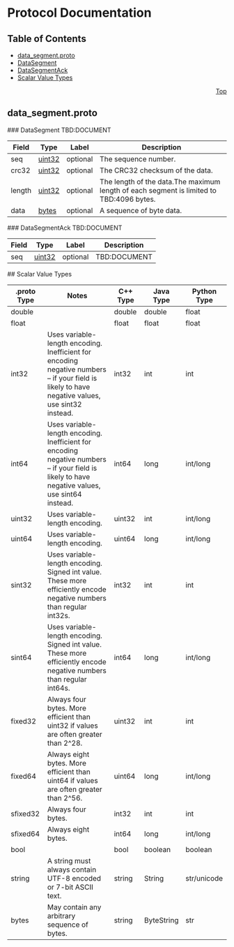 # Protocol Documentation
<a name="top"/>

## Table of Contents
* [data_segment.proto](#data_segment.proto)
 * [DataSegment](#gittish.protocol.DataSegment)
 * [DataSegmentAck](#gittish.protocol.DataSegmentAck)
* [Scalar Value Types](#scalar-value-types)

<a name="data_segment.proto"/>
<p align="right"><a href="#top">Top</a></p>

## data_segment.proto



<a name="gittish.protocol.DataSegment"/>
### DataSegment
TBD:DOCUMENT

| Field | Type | Label | Description |
| ----- | ---- | ----- | ----------- |
| seq | [uint32](#uint32) | optional | The sequence number. |
| crc32 | [uint32](#uint32) | optional | The CRC32 checksum of the data. |
| length | [uint32](#uint32) | optional | The length of the data.The maximum length of each segment is limited to TBD:4096 bytes. |
| data | [bytes](#bytes) | optional | A sequence of byte data. |


<a name="gittish.protocol.DataSegmentAck"/>
### DataSegmentAck
TBD:DOCUMENT

| Field | Type | Label | Description |
| ----- | ---- | ----- | ----------- |
| seq | [uint32](#uint32) | optional | TBD:DOCUMENT |







<a name="scalar-value-types"/>
## Scalar Value Types

| .proto Type | Notes | C++ Type | Java Type | Python Type |
| ----------- | ----- | -------- | --------- | ----------- |
| <a name="double"/> double |  | double | double | float |
| <a name="float"/> float |  | float | float | float |
| <a name="int32"/> int32 | Uses variable-length encoding. Inefficient for encoding negative numbers – if your field is likely to have negative values, use sint32 instead. | int32 | int | int |
| <a name="int64"/> int64 | Uses variable-length encoding. Inefficient for encoding negative numbers – if your field is likely to have negative values, use sint64 instead. | int64 | long | int/long |
| <a name="uint32"/> uint32 | Uses variable-length encoding. | uint32 | int | int/long |
| <a name="uint64"/> uint64 | Uses variable-length encoding. | uint64 | long | int/long |
| <a name="sint32"/> sint32 | Uses variable-length encoding. Signed int value. These more efficiently encode negative numbers than regular int32s. | int32 | int | int |
| <a name="sint64"/> sint64 | Uses variable-length encoding. Signed int value. These more efficiently encode negative numbers than regular int64s. | int64 | long | int/long |
| <a name="fixed32"/> fixed32 | Always four bytes. More efficient than uint32 if values are often greater than 2^28. | uint32 | int | int |
| <a name="fixed64"/> fixed64 | Always eight bytes. More efficient than uint64 if values are often greater than 2^56. | uint64 | long | int/long |
| <a name="sfixed32"/> sfixed32 | Always four bytes. | int32 | int | int |
| <a name="sfixed64"/> sfixed64 | Always eight bytes. | int64 | long | int/long |
| <a name="bool"/> bool |  | bool | boolean | boolean |
| <a name="string"/> string | A string must always contain UTF-8 encoded or 7-bit ASCII text. | string | String | str/unicode |
| <a name="bytes"/> bytes | May contain any arbitrary sequence of bytes. | string | ByteString | str |
